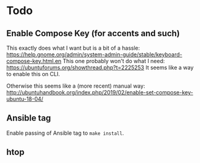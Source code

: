 # Todo

## Enable Compose Key (for accents and such)
This exactly does what I want but is a bit of a hassle:
https://help.gnome.org/admin/system-admin-guide/stable/keyboard-compose-key.html.en
This one probably won't do what I need:
https://ubuntuforums.org/showthread.php?t=2225253
It seems like a way to enable this on CLI.

Otherwise this seems like a (more recent) manual way:
http://ubuntuhandbook.org/index.php/2019/02/enable-set-compose-key-ubuntu-18-04/

## Ansible tag
Enable passing of Ansible tag to `make install`.

## htop
